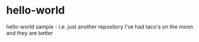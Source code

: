 # hello-world
hello-world sample - i.e. just another repository
I've had taco's on the moon and they are better
